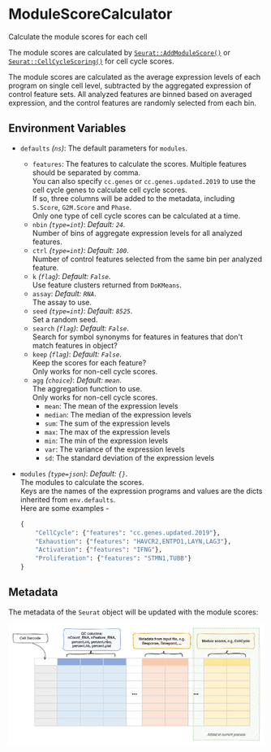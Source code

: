 # ModuleScoreCalculator

Calculate the module scores for each cell

The module scores are calculated by
[`Seurat::AddModuleScore()`](https://satijalab.org/seurat/reference/addmodulescore)
or [`Seurat::CellCycleScoring()`](https://satijalab.org/seurat/reference/cellcyclescoring)
for cell cycle scores.<br />

The module scores are calculated as the average expression levels of each
program on single cell level, subtracted by the aggregated expression of
control feature sets. All analyzed features are binned based on averaged
expression, and the control features are randomly selected from each bin.<br />

## Environment Variables

- `defaults` *(`ns`)*:
    The default parameters for `modules`.<br />
    - `features`:
        The features to calculate the scores. Multiple features
        should be separated by comma.<br />
        You can also specify `cc.genes` or `cc.genes.updated.2019` to
        use the cell cycle genes to calculate cell cycle scores.<br />
        If so, three columns will be added to the metadata, including
        `S.Score`, `G2M.Score` and `Phase`.<br />
        Only one type of cell cycle scores can be calculated at a time.<br />
    - `nbin` *(`type=int`)*: *Default: `24`*. <br />
        Number of bins of aggregate expression levels
        for all analyzed features.<br />
    - `ctrl` *(`type=int`)*: *Default: `100`*. <br />
        Number of control features selected from
        the same bin per analyzed feature.<br />
    - `k` *(`flag`)*: *Default: `False`*. <br />
        Use feature clusters returned from `DoKMeans`.<br />
    - `assay`: *Default: `RNA`*. <br />
        The assay to use.<br />
    - `seed` *(`type=int`)*: *Default: `8525`*. <br />
        Set a random seed.<br />
    - `search` *(`flag`)*: *Default: `False`*. <br />
        Search for symbol synonyms for features in
        features that don't match features in object?<br />
    - `keep` *(`flag`)*: *Default: `False`*. <br />
        Keep the scores for each feature?<br />
        Only works for non-cell cycle scores.<br />
    - `agg` *(`choice`)*: *Default: `mean`*. <br />
        The aggregation function to use.<br />
        Only works for non-cell cycle scores.<br />
        - `mean`:
            The mean of the expression levels
        - `median`:
            The median of the expression levels
        - `sum`:
            The sum of the expression levels
        - `max`:
            The max of the expression levels
        - `min`:
            The min of the expression levels
        - `var`:
            The variance of the expression levels
        - `sd`:
            The standard deviation of the expression levels
- `modules` *(`type=json`)*: *Default: `{}`*. <br />
    The modules to calculate the scores.<br />
    Keys are the names of the expression programs and values are the
    dicts inherited from `env.defaults`.<br />
    Here are some examples -

    ```python
    {
        "CellCycle": {"features": "cc.genes.updated.2019"},
        "Exhaustion": {"features": "HAVCR2,ENTPD1,LAYN,LAG3"},
        "Activation": {"features": "IFNG"},
        "Proliferation": {"features": "STMN1,TUBB"}
    }
    ```


## Metadata

The metadata of the `Seurat` object will be updated with the module scores:<br />

![ModuleScoreCalculator-metadata](../processes/images/ModuleScoreCalculator-metadata.png)


